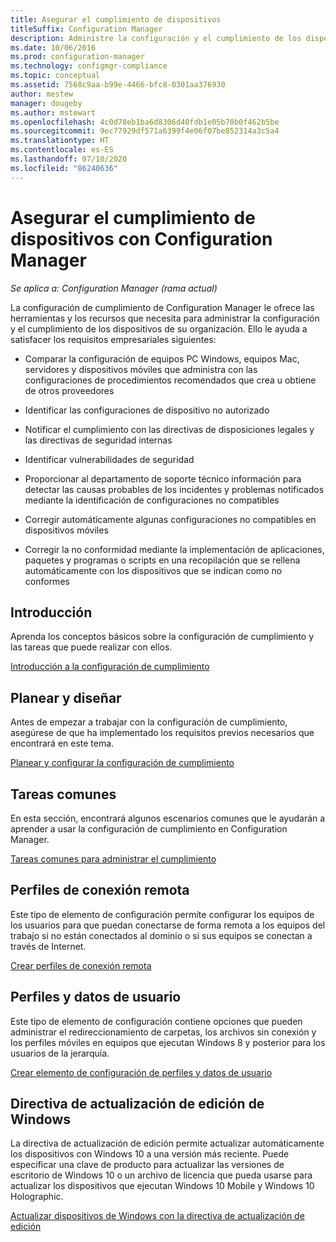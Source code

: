 ```yaml
---
title: Asegurar el cumplimiento de dispositivos
titleSuffix: Configuration Manager
description: Administre la configuración y el cumplimiento de los dispositivos de la organización mediante Configuration Manager.
ms.date: 10/06/2016
ms.prod: configuration-manager
ms.technology: configmgr-compliance
ms.topic: conceptual
ms.assetid: 7568c9aa-b99e-4466-bfc8-0301aa376930
author: mestew
manager: dougeby
ms.author: mstewart
ms.openlocfilehash: 4c0d78eb1ba6d8306d40fdb1e05b70b0f462b5be
ms.sourcegitcommit: 9ec77929df571a6399f4e06f07be852314a3c5a4
ms.translationtype: HT
ms.contentlocale: es-ES
ms.lasthandoff: 07/10/2020
ms.locfileid: "86240636"
---
```

# <a name="ensure-device-compliance-with-configuration-manager"></a>Asegurar el cumplimiento de dispositivos con Configuration Manager

*Se aplica a: Configuration Manager (rama actual)*

La configuración de cumplimiento de Configuration Manager le ofrece las herramientas y los recursos que necesita para administrar la configuración y el cumplimiento de los dispositivos de su organización. Ello le ayuda a satisfacer los requisitos empresariales siguientes:  

-   Comparar la configuración de equipos PC Windows, equipos Mac, servidores y dispositivos móviles que administra con las configuraciones de procedimientos recomendados que crea u obtiene de otros proveedores  

-   Identificar las configuraciones de dispositivo no autorizado  

-   Notificar el cumplimiento con las directivas de disposiciones legales y las directivas de seguridad internas  

-   Identificar vulnerabilidades de seguridad  

-   Proporcionar al departamento de soporte técnico información para detectar las causas probables de los incidentes y problemas notificados mediante la identificación de configuraciones no compatibles  

-   Corregir automáticamente algunas configuraciones no compatibles en dispositivos móviles  

-   Corregir la no conformidad mediante la implementación de aplicaciones, paquetes y programas o scripts en una recopilación que se rellena automáticamente con los dispositivos que se indican como no conformes  


## <a name="get-started"></a>Introducción  
 Aprenda los conceptos básicos sobre la configuración de cumplimiento y las tareas que puede realizar con ellos.  

 [Introducción a la configuración de cumplimiento](../../compliance/get-started/get-started-with-compliance-settings.md)  

## <a name="plan-and-design"></a>Planear y diseñar  
 Antes de empezar a trabajar con la configuración de cumplimiento, asegúrese de que ha implementado los requisitos previos necesarios que encontrará en este tema.  

 [Planear y configurar la configuración de cumplimiento](../../compliance/plan-design/plan-for-and-configure-compliance-settings.md)  

## <a name="common-tasks"></a>Tareas comunes  
 En esta sección, encontrará algunos escenarios comunes que le ayudarán a aprender a usar la configuración de cumplimiento en Configuration Manager.  

 [Tareas comunes para administrar el cumplimiento](../../compliance/plan-design/common-tasks-for-managing-compliance.md)  

## <a name="remote-connection-profiles"></a>Perfiles de conexión remota  
 Este tipo de elemento de configuración permite configurar los equipos de los usuarios para que puedan conectarse de forma remota a los equipos del trabajo si no están conectados al dominio o si sus equipos se conectan a través de Internet.  

 [Crear perfiles de conexión remota](../deploy-use/create-remote-connection-profiles.md)  

## <a name="user-data-and-profiles"></a>Perfiles y datos de usuario  
 Este tipo de elemento de configuración contiene opciones que pueden administrar el redireccionamiento de carpetas, los archivos sin conexión y los perfiles móviles en equipos que ejecutan Windows 8 y posterior para los usuarios de la jerarquía.  

 [Crear elemento de configuración de perfiles y datos de usuario](../deploy-use/create-user-data-and-profiles-configuration-items.md)  

## <a name="windows-edition-upgrade-policy"></a>Directiva de actualización de edición de Windows  
 La directiva de actualización de edición permite actualizar automáticamente los dispositivos con Windows 10 a una versión más reciente. Puede especificar una clave de producto para actualizar las versiones de escritorio de Windows 10 o un archivo de licencia que pueda usarse para actualizar los dispositivos que ejecutan Windows 10 Mobile y Windows 10 Holographic.  

 [Actualizar dispositivos de Windows con la directiva de actualización de edición](../deploy-use/upgrade-windows-version.md)  
